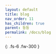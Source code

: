 ```yaml
---
layout: default
title: blog
nav_order: 11
has_children: true
parent: 등등
permalink: /docs/blog
---
```


{: .fs-6 .fw-300 }
